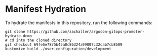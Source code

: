 # Manifest Hydration

To hydrate the manifests in this repository, run the following commands:

```shell
git clone https://github.com/zachaller/argocon-gitops-promoter-hydrate-demo
# cd into the cloned directory
git checkout 69fe6e7875b45a0c86324a99807c32cab7cb8509
kustomize build ./user-configuration/development
```
